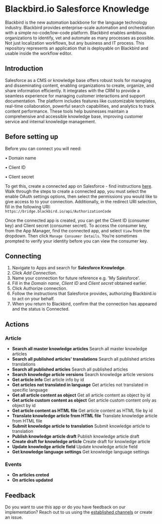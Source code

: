 # Blackbird.io Salesforce Knowledge

Blackbird is the new automation backbone for the language technology industry. Blackbird provides enterprise-scale automation and orchestration with a simple no-code/low-code platform. Blackbird enables ambitious organizations to identify, vet and automate as many processes as possible. Not just localization workflows, but any business and IT process. This repository represents an application that is deployable on Blackbird and usable inside the workflow editor.

## Introduction

<!-- begin docs -->

Salesforce as a CMS or knowledge base offers robust tools for managing and disseminating content, enabling organizations to create, organize, and share information efficiently. It integrates with the CRM to provide a seamless experience for managing customer interactions and support documentation. The platform includes features like customizable templates, real-time collaboration, powerful search capabilities, and analytics to track content performance. These tools help businesses maintain a comprehensive and accessible knowledge base, improving customer service and internal knowledge management.

## Before setting up

Before you can connect you will need:

• Domain name

• Client ID

• Client secret

To get this, create a connected app on Salesforce - find instructions [here](https://help.salesforce.com/s/articleView?id=sf.connected_app_create_api_integration.htm&type=5). Walk through the steps to create a connected app, you must select the enable OAuth settings options, then select the permissions you would like to give access to to your connection. Additionally, in the redirect URI selection, fill in the following URI: `https://bridge.blackbird.io/api/AuthorizationCode`
 
Once the connected app is created, you can get the Client ID (consumer key) and Client secret (consumer secret). To access the consumer key, from the App Manager, find the connected app, and select `View` from the dropdown. Then click `Manage Consumer Details`. You’re sometimes prompted to verify your identity before you can view the consumer key.

## Connecting

1. Navigate to Apps and search for **Salesforce Knowledge**.
2. Click _Add Connection_.
3. Name your connection for future reference e.g. 'My Salesforce'.
4. Fill in the _Domain name_, _Client ID_ and _Client secret_ obtained earlier.
5. Click Authorize connection.
6. Follow the instructions that Salesforce provides, authorizing Blackbird.io to act on your behalf.
9. When you return to Blackbird, confirm that the connection has appeared and the status is Connected.

## Actions

### Article

- **Search all master knowledge articles** Search all master knowledge articles
- **Search all published articles' translations** Search all published articles translations
- **Search all published articles** Search all published articles
- **Search knowledge article versions** Search knowledge article versions
- **Get article info** Get article info by id
- **Get articles not translated in language** Get articles not translated in specific language
- **Get all article content as object** Get all article content as object by id
- **Get article custom content as object** Get article custom content only as object by id
- **Get article content as HTML file** Get article content as HTML file by id
- **Translate knowledge article from HTML file** Translate knowledge article from HTML file
- **Submit knowledge article to translation** Submit knowledge article to translation
- **Publish knowledge article draft** Publish knowledge article draft
- **Create draft for knowledge article** Create draft for knowledge article
- **Update knowledge article field** Update knowledge article field
- **Get knowledge language settings** Get knowledge language settings

### Events

- **On articles creted**
- **On articles updated**

## Feedback

Do you want to use this app or do you have feedback on our implementation? Reach out to us using the [established channels](https://www.blackbird.io/) or create an issue.

<!-- end docs -->
